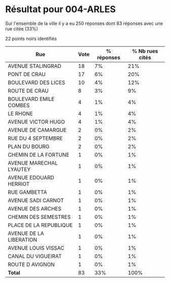 # Résultat pour 004-ARLES

Sur l'ensemble de la ville il y a eu 250 réponses dont 83 réponses avec une rue citée (33%)

22 points noirs identifiés

| Rue | Vote | % réponses | % Nb rues cités|
|-----|------|------------|----------------|
| AVENUE STALINGRAD | 18 | 7% | 21%|
| PONT DE CRAU | 17 | 6% | 20%|
| BOULEVARD DES LICES | 10 | 4% | 12%|
| ROUTE DE CRAU | 8 | 3% | 9%|
| BOULEVARD EMILE COMBES | 4 | 1% | 4%|
| LE RHONE | 4 | 1% | 4%|
| AVENUE VICTOR HUGO | 4 | 1% | 4%|
| AVENUE DE CAMARGUE | 2 | 0% | 2%|
| RUE DU 4 SEPTEMBRE | 2 | 0% | 2%|
| PLAN DU BOURG | 2 | 0% | 2%|
| CHEMIN DE LA FORTUNE | 1 | 0% | 1%|
| AVENUE MARECHAL LYAUTEY | 1 | 0% | 1%|
| AVENUE EDOUARD HERRIOT | 1 | 0% | 1%|
| RUE GAMBETTA | 1 | 0% | 1%|
| AVENUE SADI CARNOT | 1 | 0% | 1%|
| AVENUE DES ARCHES | 1 | 0% | 1%|
| CHEMIN DES SEMESTRES | 1 | 0% | 1%|
| PLACE DE LA REPUBLIQUE | 1 | 0% | 1%|
| AVENUE DE LA LIBERATION | 1 | 0% | 1%|
| AVENUE LOUIS VISSAC | 1 | 0% | 1%|
| CANAL DU VIGUEIRAT | 1 | 0% | 1%|
| ROUTE D AVIGNON | 1 | 0% | 1%|
| **Total** | 83 | 33% | 100%|
